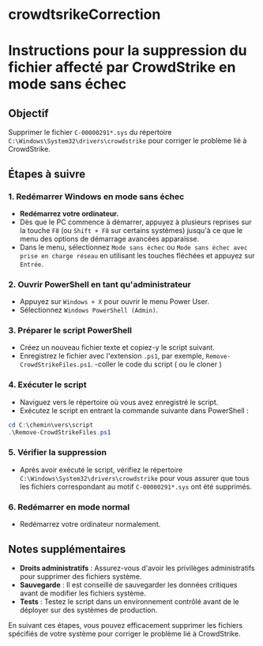 # crowdtsrikeCorrection
# Instructions pour la suppression du fichier affecté par CrowdStrike en mode sans échec

## Objectif
Supprimer le fichier `C-00000291*.sys` du répertoire `C:\Windows\System32\drivers\crowdstrike` pour corriger le problème lié à CrowdStrike.

## Étapes à suivre

### 1. Redémarrer Windows en mode sans échec
- **Redémarrez votre ordinateur.**
- Dès que le PC commence à démarrer, appuyez à plusieurs reprises sur la touche `F8` (ou `Shift + F8` sur certains systèmes) jusqu'à ce que le menu des options de démarrage avancées apparaisse.
- Dans le menu, sélectionnez `Mode sans échec` ou `Mode sans échec avec prise en charge réseau` en utilisant les touches fléchées et appuyez sur `Entrée`.

### 2. Ouvrir PowerShell en tant qu'administrateur
- Appuyez sur `Windows + X` pour ouvrir le menu Power User.
- Sélectionnez `Windows PowerShell (Admin)`.

### 3. Préparer le script PowerShell
- Créez un nouveau fichier texte et copiez-y le script suivant.
- Enregistrez le fichier avec l'extension `.ps1`, par exemple, `Remove-CrowdStrikeFiles.ps1`.
-coller le code du script  ( ou le cloner )

### 4. Exécuter le script
- Naviguez vers le répertoire où vous avez enregistré le script.
- Exécutez le script en entrant la commande suivante dans PowerShell :

```powershell
cd C:\chemin\vers\script
.\Remove-CrowdStrikeFiles.ps1   
```

### 5. Vérifier la suppression
- Après avoir exécuté le script, vérifiez le répertoire `C:\Windows\System32\drivers\crowdstrike` pour vous assurer que tous les fichiers correspondant au motif `C-00000291*.sys` ont été supprimés.

### 6. Redémarrer en mode normal
- Redémarrez votre ordinateur normalement.

## Notes supplémentaires
- **Droits administratifs** : Assurez-vous d'avoir les privilèges administratifs pour supprimer des fichiers système.
- **Sauvegarde** : Il est conseillé de sauvegarder les données critiques avant de modifier les fichiers système.
- **Tests** : Testez le script dans un environnement contrôlé avant de le déployer sur des systèmes de production.

En suivant ces étapes, vous pouvez efficacement supprimer les fichiers spécifiés de votre système pour corriger le problème lié à CrowdStrike.
